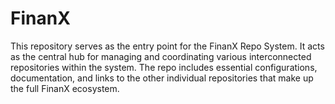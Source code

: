 # FinanX
 This repository serves as the entry point for the FinanX Repo System. It acts as the central hub for managing and coordinating various interconnected repositories within the system. The repo includes essential configurations, documentation, and links to the other individual repositories that make up the full FinanX ecosystem. 
